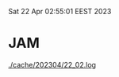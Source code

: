 Sat 22 Apr 02:55:01 EEST 2023
# JAM
<a href='./cache/202304/22_02.log'>./cache/202304/22_02.log</a>
